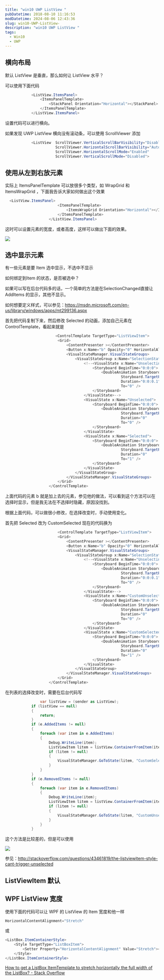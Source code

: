 ```yaml
---
title: "win10 UWP ListView "
pubDatetime: 2018-08-10 11:16:53
modDatetime: 2024-08-06 12:43:36
slug: win10-UWP-ListView-
description: "win10 UWP ListView "
tags:
  - Win10
  - UWP
---
```






<!--more-->


<!-- CreateTime:2018/8/10 19:16:53 -->


<div id="toc"></div>
<!-- csdn -->

## 横向布局

默认 ListView 是垂直，那么如何让 ListView 水平？

可以使用下面代码

```csharp
            <ListView.ItemsPanel>
                <ItemsPanelTemplate>
                    <StackPanel Orientation="Horizontal"></StackPanel>
                </ItemsPanelTemplate>
            </ListView.ItemsPanel>
```

设置代码可以进行横向。

如果发现 UWP ListView 横向没有滚动条，可以使用 ScrollViewer 添加


```csharp
            <ListView  ScrollViewer.VerticalScrollBarVisibility="Disabled"  
                       ScrollViewer.HorizontalScrollBarVisibility="Auto"
                       ScrollViewer.HorizontalScrollMode="Enabled"                  
                       ScrollViewer.VerticalScrollMode="Disabled">
```

## 使用从左到右放元素

实际上 ItemsPanelTemplate 可以放很多个类型，如 WrapGrid 和 ItemsWrapGrid ，下面我告诉大家如何做出这个效果

```csharp
  <ListView.ItemsPanel>
                        <ItemsPanelTemplate>
                            <ItemsWrapGrid Orientation="Horizontal"></ItemsWrapGrid>
                        </ItemsPanelTemplate>
                    </ListView.ItemsPanel>                                                                                                            
```

这时可以设置元素的宽度，或者高度，这样可以做出下面的效果。

![](images/img-34fdad35-5dfe-a75b-2b4b-8c5e313038e2%2F201811121814.jpg)

## 选中显示元素

有一些元素是要 Item 选中显示，不选中不显示

如何绑定到Item 的状态，是否被选中？

如果可以写在后台代码多的话，一个简单的方法是在SelectionChanged直接让 AddItems 的显示，其他不显示。

如何想要定义样式，可以参见：https://msdn.microsoft.com/en-us/library/windows/apps/mt299136.aspx

首先把代码复制下来，然后修改 Selected 的动画，添加自己元素在ControlTemplate，看起来就是


```csharp
                       <ControlTemplate TargetType="ListViewItem">
                        <Grid>
                            <ContentPresenter ></ContentPresenter>
                            <Button x:Name="b" Opacity="0" HorizontalAlignment="Center" Content="显示"></Button>
                            <VisualStateManager.VisualStateGroups>
                                <VisualStateGroup x:Name="SelectionStates">
                                    <!--<VisualState x:Name="Unselecting">
                                        <Storyboard BeginTime="0:0:0">
                                            <DoubleAnimation Storyboard.TargetName="b"
                                                     Storyboard.TargetProperty="Opacity"
                                                     Duration="0:0:0.1"
                                                     To="0" />
                                        </Storyboard>
                                    </VisualState>-->
                                    <VisualState x:Name="Unselected">
                                        <Storyboard BeginTime="0:0:0">
                                            <DoubleAnimation Storyboard.TargetName="b"
                                                     Storyboard.TargetProperty="Opacity"
                                                     Duration="0"
                                                     To="0" />
                                        </Storyboard>
                                    </VisualState>
                                    <VisualState x:Name="Selected">
                                        <Storyboard BeginTime="0:0:0">
                                            <DoubleAnimation Storyboard.TargetName="b"
                                                     Storyboard.TargetProperty="Opacity"
                                                     Duration="0"
                                                     To="1" />
                                        </Storyboard>
                                    </VisualState>
                                </VisualStateGroup>
                            </VisualStateManager.VisualStateGroups>
                        </Grid>
                    </ControlTemplate>
```

上面代码的元素 b 就是加上去的元素，参见他的做法，可以看到这个方法可以在 选择时显示，但是我无法在不选择时隐藏，原因没找到。

根据上面代码，可以做很小修改，在选择改变时，手动使用变化。
 
首先把 Selected 改为 CustomSelected 现在的代码换为


```csharp
                        <ControlTemplate TargetType="ListViewItem">
                        <Grid>
                            <ContentPresenter ></ContentPresenter>
                            <Button x:Name="b" Opacity="0" HorizontalAlignment="Center" Content="显示"></Button>
                            <VisualStateManager.VisualStateGroups>
                                <VisualStateGroup x:Name="SelectionStates">
                                    <!--<VisualState x:Name="Unselecting">
                                        <Storyboard BeginTime="0:0:0">
                                            <DoubleAnimation Storyboard.TargetName="b"
                                                     Storyboard.TargetProperty="Opacity"
                                                     Duration="0:0:0.1"
                                                     To="0" />
                                        </Storyboard>
                                    </VisualState>-->
                                    <VisualState x:Name="CustomUnselected">
                                        <Storyboard BeginTime="0:0:0">
                                            <DoubleAnimation Storyboard.TargetName="b"
                                                     Storyboard.TargetProperty="Opacity"
                                                     Duration="0"
                                                     To="0" />
                                        </Storyboard>
                                    </VisualState>
                                    <VisualState x:Name="CustomSelected">
                                        <Storyboard BeginTime="0:0:0">
                                            <DoubleAnimation Storyboard.TargetName="b"
                                                     Storyboard.TargetProperty="Opacity"
                                                     Duration="0"
                                                     To="1" />
                                        </Storyboard>
                                    </VisualState>
                                </VisualStateGroup>
                            </VisualStateManager.VisualStateGroups>
                        </Grid>
                    </ControlTemplate>

```

在列表的选择改变时，需要在后台代码写


```csharp
                var listView = (sender as ListView);
            if (listView == null)
            {
                return;
            }
            if (e.AddedItems != null)
            {
                foreach (var item in e.AddedItems)
                {
                    Debug.WriteLine(item);
                    ListViewItem litem = listView.ContainerFromItem(item) as ListViewItem;
                    if (litem != null)
                    {
                        VisualStateManager.GoToState(litem, "CustomSelected", true);
                    }
                }
            }
            if (e.RemovedItems != null)
            {
                foreach (var item in e.RemovedItems)
                {
                    Debug.WriteLine(item);
                    ListViewItem litem = listView.ContainerFromItem(item) as ListViewItem;
                    if (litem != null)
                    {
                        VisualStateManager.GoToState(litem, "CustomUnselected", true);
                    }
                }
            }

```


这个方法是比较差的，但是可以使用

![](images/img-AwCCAwMAItoFADbzBgABAAQArj4BAGZDAgBo6AkA6Nk%3D%2F2017%25-modify-e4d7b8cc3ecc178dbdb9609b8726dedf.gif)

参见：http://stackoverflow.com/questions/43461819/the-listviewitem-style-cant-trigger-unselected

## ListViewItem 默认

 <Style
            TargetType="ListViewItem">
            <Setter Property="Template">
                <Setter.Value>
                    <ControlTemplate TargetType="ListViewItem">
                        <ListViewItemPresenter
                            ContentTransitions="{TemplateBinding ContentTransitions}"
                            SelectionCheckMarkVisualEnabled="True"
                            CheckBrush="{ThemeResource SystemControlForegroundBaseMediumHighBrush}"
                            CheckBoxBrush="{ThemeResource SystemControlForegroundBaseMediumHighBrush}"
                            DragBackground="{ThemeResource ListViewItemDragBackgroundThemeBrush}"
                            DragForeground="{ThemeResource ListViewItemDragForegroundThemeBrush}"
                            FocusBorderBrush="{ThemeResource SystemControlForegroundAltHighBrush}"
                            FocusSecondaryBorderBrush="{ThemeResource SystemControlForegroundBaseHighBrush}"
                            PlaceholderBackground="{ThemeResource ListViewItemPlaceholderBackgroundThemeBrush}"
                            PointerOverBackground="{ThemeResource SystemControlHighlightListLowBrush}"
                            PointerOverForeground="{ThemeResource SystemControlHighlightAltBaseHighBrush}"
                            SelectedBackground="{ThemeResource SystemControlHighlightListAccentLowBrush}"
                            SelectedForeground="{ThemeResource SystemControlHighlightAltBaseHighBrush}"
                            SelectedPointerOverBackground="{ThemeResource SystemControlHighlightListAccentMediumBrush}"
                            PressedBackground="{ThemeResource SystemControlHighlightListMediumBrush}"
                            SelectedPressedBackground="{ThemeResource SystemControlHighlightListAccentHighBrush}"
                            DisabledOpacity="{ThemeResource ListViewItemDisabledThemeOpacity}"
                            DragOpacity="{ThemeResource ListViewItemDragThemeOpacity}"
                            ReorderHintOffset="{ThemeResource ListViewItemReorderHintThemeOffset}"
                            HorizontalContentAlignment="{TemplateBinding HorizontalContentAlignment}"
                            VerticalContentAlignment="{TemplateBinding VerticalContentAlignment}"
                            ContentMargin="{TemplateBinding Padding}"
                            CheckMode="Inline"/>
                    </ControlTemplate>
                </Setter.Value>
            </Setter>
        </Style>

## WPF ListView 宽度

使用下面的代码可以让 WPF 的 ListView 的 Item 宽度和他一样

```csharp
HorizontalContentAlignment="Stretch"
```

或 

```csharp
<ListBox.ItemContainerStyle> 
    <Style TargetType="ListBoxItem"> 
        <Setter Property="HorizontalContentAlignment" Value="Stretch"></Setter> 
    </Style> 
</ListBox.ItemContainerStyle> 
```

[ How to get a ListBox ItemTemplate to stretch horizontally the full width of the ListBox? - Stack Overflow](https://stackoverflow.com/questions/838828/how-to-get-a-listbox-itemtemplate-to-stretch-horizontally-the-full-width-of-the )

